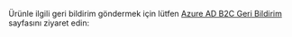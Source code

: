 Ürünle ilgili geri bildirim göndermek için lütfen [Azure AD B2C Geri Bildirim](https://feedback.azure.com/forums/169401-azure-active-directory/category/160596-b2c) sayfasını ziyaret edin:
